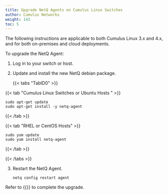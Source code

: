 ```yaml
---
title: Upgrade NetQ Agents on Cumulus Linux Switches
author: Cumulus Networks
weight: 143
toc: 5
---
```

The following instructions are applicable to both Cumulus Linux 3.x and 4.x, and for both on-premises and cloud deployments.

To upgrade the NetQ Agent:

1. Log in to your switch or host.

2. Update and install the new NetQ debian package.

    {{< tabs "TabID0" >}}

{{< tab "Cumulus Linux Switches or Ubuntu Hosts " >}}

```
sudo apt-get update
sudo apt-get install -y netq-agent
```

{{< /tab >}}

{{< tab "RHEL or CentOS Hosts" >}}

```
sudo yum update
sudo yum install netq-agent
```

{{< /tab >}}

{{< /tabs >}}

3. Restart the NetQ Agent.

    ```
    netq config restart agent
    ```

Refer to {{<link title="Install and Configure the NetQ Agent on Cumulus Linux Switches">}} to complete the upgrade.
